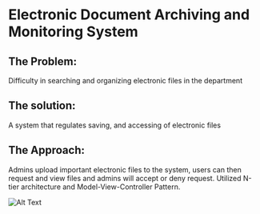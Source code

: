 # Electronic Document Archiving and Monitoring System
## The Problem: 
Difficulty in searching and organizing electronic files in the department

## The solution: 
A system that regulates saving, and accessing of electronic files

## The Approach: 
Admins upload important electronic files to the system, users can then request and view files and admins will accept or deny request. Utilized N-tier architecture and Model-View-Controller Pattern.

![Alt Text](https://github.com/BenjieEdroso/dams/blob/main/dams.gif)
